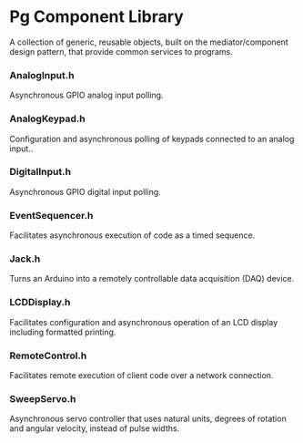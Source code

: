 # Pg Component Library
A collection of generic, reusable objects, built on the mediator/component design pattern, that provide common services to programs.

### AnalogInput.h
Asynchronous GPIO analog input polling.

### AnalogKeypad.h 
Configuration and asynchronous polling of keypads connected to an analog input..

### DigitalInput.h 
Asynchronous GPIO digital input polling.

### EventSequencer.h 
Facilitates asynchronous execution of code as a timed sequence.

### Jack.h
Turns an Arduino into a remotely controllable data acquisition (DAQ) device.

### LCDDisplay.h 
Facilitates configuration and asynchronous operation of an LCD display including formatted printing.

### RemoteControl.h 
Facilitates remote execution of client code over a network connection.

### SweepServo.h 
Asynchronous servo controller that uses natural units, degrees of rotation and angular velocity, instead of pulse widths.
